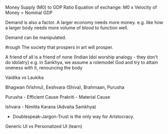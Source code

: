 Money Supply (M0) to GDP Ratio
Equation of exchange: M0 x Velocity of Money = Nominal GDP

Demand is also a factor. A larger economy needs more money.
e.g. like how a larger body needs more volume of blood to function well.

Demand can be manipulated.

#rough 
The society that prospers in art will prosper.

A friend of all is a friend of none (Indian Idol worship analogy - they don't do idolatry)
e.g. in Sankhya, we assume a rolemodel God and try to attain oneness with it, renouncing the body

Vaidika vs Laukika

Bhagwan (Vishnu), Eeshvara (Shiva), Brahmaan, Purusha

Purusha - Efficient Cause
Prakriti - Material Cause

Ishvara - Nimitta Karana (Advaita Samkhya)

- Doublespeak-Jargon-Trust is the only way for Aristocracy.

Generic UI vs Personalized UI (learn)